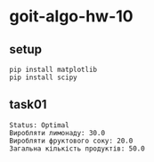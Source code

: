 # goit-algo-hw-10

## setup

```
pip install matplotlib
pip install scipy

```

## task01

```
Status: Optimal
Виробляти лимонаду: 30.0
Виробляти фруктового соку: 20.0
Загальна кількість продуктів: 50.0
```
